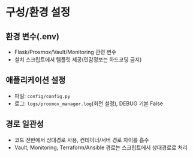 # 구성/환경 설정

## 환경 변수(.env)
- Flask/Proxmox/Vault/Monitoring 관련 변수
- 설치 스크립트에서 템플릿 제공(민감정보는 하드코딩 금지)

## 애플리케이션 설정
- 파일: `config/config.py`
- 로그: `logs/proxmox_manager.log`(회전 설정), DEBUG 기본 False

## 경로 일관성
- 코드 전반에서 상대경로 사용, 컨테이너/서버 경로 차이를 흡수
- Vault, Monitoring, Terraform/Ansible 경로는 스크립트에서 상대경로로 처리
